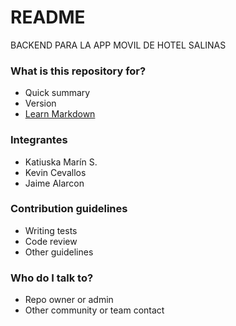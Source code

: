 # README #


BACKEND PARA LA APP MOVIL DE HOTEL SALINAS
### What is this repository for? ###

* Quick summary
* Version
* [Learn Markdown](https://bitbucket.org/tutorials/markdowndemo)

### Integrantes ###

* Katiuska Marín S. 
* Kevin Cevallos
* Jaime Alarcon

### Contribution guidelines ###

* Writing tests
* Code review
* Other guidelines

### Who do I talk to? ###

* Repo owner or admin
* Other community or team contact
